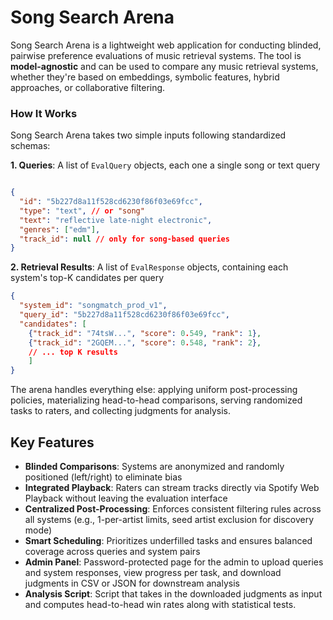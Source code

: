 # Song Search Arena

Song Search Arena is a lightweight web application for conducting blinded, pairwise preference evaluations of music retrieval systems. The tool is **model-agnostic** and can be used to compare any music retrieval systems, whether they're based on embeddings, symbolic features, hybrid approaches, or collaborative filtering.
### How It Works
Song Search Arena takes two simple inputs following standardized schemas:

**1. Queries**: A list of `EvalQuery` objects, each one a single song or text query
```json

{
  "id": "5b227d8a11f528cd6230f86f03e69fcc",
  "type": "text", // or "song"
  "text": "reflective late-night electronic",
  "genres": ["edm"],
  "track_id": null // only for song-based queries
}
```

  
**2. Retrieval Results**: A list of `EvalResponse` objects, containing each system's top-K candidates per query
```json
{
  "system_id": "songmatch_prod_v1",
  "query_id": "5b227d8a11f528cd6230f86f03e69fcc",
  "candidates": [
  	{"track_id": "74tsW...", "score": 0.549, "rank": 1},
  	{"track_id": "2GQEM...", "score": 0.548, "rank": 2},
  	// ... top K results
  	]
}

```
  
The arena handles everything else: applying uniform post-processing policies, materializing head-to-head comparisons, serving randomized tasks to raters, and collecting judgments for analysis.
## Key Features
- **Blinded Comparisons**: Systems are anonymized and randomly positioned (left/right) to eliminate bias
- **Integrated Playback**: Raters can stream tracks directly via Spotify Web Playback without leaving the evaluation interface
- **Centralized Post-Processing**: Enforces consistent filtering rules across all systems (e.g., 1-per-artist limits, seed artist exclusion for discovery mode)
- **Smart Scheduling**: Prioritizes underfilled tasks and ensures balanced coverage across queries and system pairs
- **Admin Panel**: Password-protected page for the admin to upload queries and system responses, view progress per task, and download judgments in CSV or JSON for downstream analysis
- **Analysis Script**: Script that takes in the downloaded judgments as input and computes head-to-head win rates along with statistical tests. 
